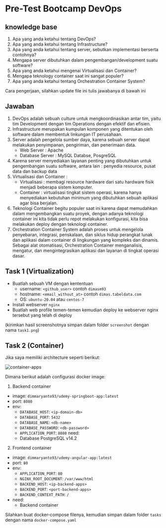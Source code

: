 # Pre-Test Bootcamp DevOps

## knowledge base

1. Apa yang anda ketahui tentang DevOps?
2. Apa yang anda ketahui tentang Infrastructure?
3. Apa yang anda ketahui tentang server, sebutkan implementasi berserta contohnya?
4. Mengapa server dibutuhkan dalam pengembangan/development suatu software?
5. Apa yang anda ketahui mengenai Virtualisasi dan Container?
6. Mengapa teknology container saat ini sangat populer?
7. Apa yang anda ketahui tentang Orchestration Container System?

Cara pengerjaan, silahkan update file ini tulis jawabanya di bawah ini

## Jawaban 

1. DevOps adalah sebuah culture untuk mengkoordinasikan antar tim, yaitu tim Development dengan tim Operations dengan efektif dan efisien.
2. Infrastructure merupakan kumpulan komponen yang ditentukan oleh software dalam membentuk linkungan IT perusahaan.
3. Server adalah pengelola sumber daya, karena sebuah server dapat melakukan penyimpanan, pengiriman, dan penerimaan data.
    - Web Server : Apache
    - Database Server : MySQL Databse, PosgreSQL
4. Karena server menyediakan layanan penting yang dibutuhkan untuk pengembangan suatu software, antara lain : penyedia resource, pusat data dan backup data
5. Virtualisasi dan Container :
    - Virtualisasi : membagi resource hardware dari satu hardware fisik menjadi beberapa sistem komputer.
    - Container : virtualisasi tingkat sistem operasi, karena hanya menyediakan kebutuhan minimum yang dibutuhkan sebuah aplikasi agar bisa berjalan.
6. Teknologi Container begitu populer saat ini karena dapat memudahkan dalam mengembangkan suatu proyek, dengan adanya teknologi container ini kita tidak perlu repot melakukan konfigurasi, kita bisa melakukan deploy dengan teknologi container.
7. Orchestration Container System adalah proses untuk mengelola penyebaran, integrasi, penskalaan, dan siklus hidup perangkat lunak dan aplikasi dalam container di lingkungan yang kompleks dan dinamis. Sebagai alat otomatisasi, Orchestration Container menganalisis, mengatur, dan mengintegrasikan aplikasi dan layanan di tingkat operasi dasar.

## Task 1 (Virtualization)

- Buatlah sebuah VM dengan kententuan
  - username: `<github_user>` contoh `dimasm93`
  - hostname: `<email_without_at>` contoh `dimas.tabeldata.com`
  - OS: `ubuntu-20.04` atau `centos-7`
- Install webserver `nginx`
- Buatlah web profile temen-temen kemudian deploy ke webserver nginx tersebut yang telah di deploy
  
(kirimkan hasil screenshotnya simpan dalam folder `screenshot` dengan nama `task1.png`)

## Task 2 (Container)

Jika saya memiliki architecture seperti berikut:

![container-apps](docs/images/01-container.png)

Dimana berikut adalah configurasi docker image:

1. Backend container
  - image: `dimmaryanto93/udemy-springboot-app:latest`
  - port: `8080`
  - env: 
    - `DATABASE_HOST`: `<ip-domain-db>`
    - `DATABASE_PORT`: `5432` 
    - `DATABASE_NAME`: `<db-name>`
    - `DATABASE_PASSWORD`: `<db-password>`
    - `APPLICATION_PORT`: `8080`
  need:
    - Database PostgreSQL v14.2
2. Frontend container
  - image: `dimmaryanto93/udemy-angular-app:latest`
  - port: `80`
  - env:
    - `APPLICATION_PORT`: `80`
    - `NGINX_ROOT_DOCUMENT`: `/var/www/html`
    - `BACKEND_HOST`: `<ip-backend-apps>`
    - `BACKEND_PORT`: `<port-backend-apps>`
    - `BACKEND_CONTEXT_PATH`: `/`
  - need:
    - Backend container

Silahkan buat docker-compose filenya, kemudian simpan dalam folder `tasks` dengan nama `docker-compose.yaml`


